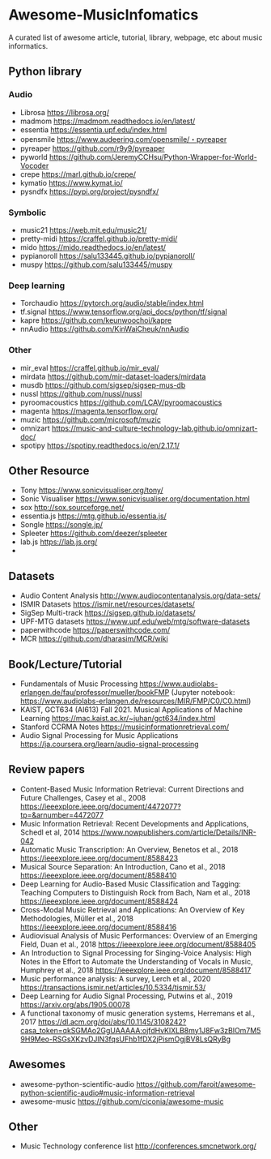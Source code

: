 # Awesome-MusicInfomatics
A curated list of awesome article, tutorial, library, webpage, etc about music informatics.


## Python library

### Audio
- Librosa https://librosa.org/
- madmom https://madmom.readthedocs.io/en/latest/
- essentia https://essentia.upf.edu/index.html
- opensmile https://www.audeering.com/opensmile/・pyreaper
- pyreaper https://github.com/r9y9/pyreaper
- pyworld https://github.com/JeremyCCHsu/Python-Wrapper-for-World-Vocoder
- crepe https://marl.github.io/crepe/
- kymatio https://www.kymat.io/
- pysndfx https://pypi.org/project/pysndfx/

### Symbolic
- music21 https://web.mit.edu/music21/
- pretty-midi https://craffel.github.io/pretty-midi/
- mido https://mido.readthedocs.io/en/latest/
- pypianoroll https://salu133445.github.io/pypianoroll/
- muspy https://github.com/salu133445/muspy

### Deep learning
- Torchaudio https://pytorch.org/audio/stable/index.html
- tf.signal https://www.tensorflow.org/api_docs/python/tf/signal
- kapre https://github.com/keunwoochoi/kapre
- nnAudio https://github.com/KinWaiCheuk/nnAudio

### Other 
- mir_eval https://craffel.github.io/mir_eval/
- mirdata https://github.com/mir-dataset-loaders/mirdata
- musdb https://github.com/sigsep/sigsep-mus-db
- nussl https://github.com/nussl/nussl
- pyroomacoustics https://github.com/LCAV/pyroomacoustics
- magenta https://magenta.tensorflow.org/
- muzic https://github.com/microsoft/muzic
- omnizart https://music-and-culture-technology-lab.github.io/omnizart-doc/
- spotipy https://spotipy.readthedocs.io/en/2.17.1/

## Other Resource 
- Tony https://www.sonicvisualiser.org/tony/
- Sonic Visualiser https://www.sonicvisualiser.org/documentation.html
- sox http://sox.sourceforge.net/
- essentia.js https://mtg.github.io/essentia.js/
- Songle https://songle.jp/
- Spleeter https://github.com/deezer/spleeter
- lab.js https://lab.js.org/
- 

## Datasets
- Audio Content Analysis http://www.audiocontentanalysis.org/data-sets/
- ISMIR Datasets https://ismir.net/resources/datasets/
- SigSep Multi-track https://sigsep.github.io/datasets/
- UPF-MTG datasets https://www.upf.edu/web/mtg/software-datasets
- paperwithcode https://paperswithcode.com/
- MCR https://github.com/dharasim/MCR/wiki

## Book/Lecture/Tutorial
- Fundamentals of Music Processing https://www.audiolabs-erlangen.de/fau/professor/mueller/bookFMP (Jupyter notebook: https://www.audiolabs-erlangen.de/resources/MIR/FMP/C0/C0.html)
- KAIST, GCT634 (AI613) Fall 2021. Musical Applications of Machine Learning https://mac.kaist.ac.kr/~juhan/gct634/index.html
- Stanford CCRMA Notes https://musicinformationretrieval.com/
- Audio Signal Processing for Music Applications https://ja.coursera.org/learn/audio-signal-processing


## Review papers
- Content-Based Music Information Retrieval: Current Directions and Future Challenges, Casey et al., 2008 https://ieeexplore.ieee.org/document/4472077?tp=&arnumber=4472077
- Music Information Retrieval: Recent Developments and Applications, Schedl et al, 2014 https://www.nowpublishers.com/article/Details/INR-042 
- Automatic Music Transcription: An Overview, Benetos et al., 2018 https://ieeexplore.ieee.org/document/8588423
- Musical Source Separation: An Introduction, Cano et al., 2018 https://ieeexplore.ieee.org/document/8588410
- Deep Learning for Audio-Based Music Classification and Tagging: Teaching Computers to Distinguish Rock from Bach, Nam et al., 2018 https://ieeexplore.ieee.org/document/8588424
- Cross-Modal Music Retrieval and Applications: An Overview of Key Methodologies, Müller et al., 2018 https://ieeexplore.ieee.org/document/8588416
- Audiovisual Analysis of Music Performances: Overview of an Emerging Field, Duan et al., 2018 https://ieeexplore.ieee.org/document/8588405
- An Introduction to Signal Processing for Singing-Voice Analysis: High Notes in the Effort to Automate the Understanding of Vocals in Music, Humphrey et al., 2018 https://ieeexplore.ieee.org/document/8588417
- Music performance analysis: A survey, Lerch et al., 2020 https://transactions.ismir.net/articles/10.5334/tismir.53/
- Deep Learning for Audio Signal Processing, Putwins et al., 2019 https://arxiv.org/abs/1905.00078
- A functional taxonomy of music generation systems, Herremans et al., 2017 https://dl.acm.org/doi/abs/10.1145/3108242?casa_token=qkSGMAo2GgUAAAAA:ojfdHvKlXLB8my1J8Fw3zBlOm7M59H9Meo-RSGsXKzvDJlN3fqsUFhb1fDX2jPismOgjBV8LsQRyBg

## Awesomes
- awesome-python-scientific-audio https://github.com/faroit/awesome-python-scientific-audio#music-information-retrieval
- awesome-music https://github.com/ciconia/awesome-music
## Other 
- Music Technology conference list http://conferences.smcnetwork.org/
